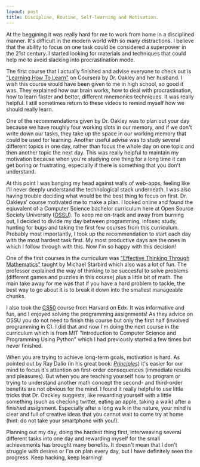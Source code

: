 ```yaml
---
layout: post
title: Discipline, Routine, Self-learning and Motivation.
---
```


At the beggining it was really hard for me to work from home in a disciplined manner. It's difficult in the modern world with so many distractions. I believe that the ability to focus on one task could be considered a superpower in the 21st century. I started looking for materials and techniques that could help me to avoid slacking into procrastination mode.

The first course that I actually finished and advise everyone to check out is ["Learning How To Learn"](https://www.coursera.org/learn/learning-how-to-learn) on Coursera by Dr. Oakley and her husband. I wish this course would have been given to me in high school, so good it was. They explained how our brain works, how to deal with procrastination, how to learn faster and better, different mnemonics techniques. It was really helpful. I still sometimes return to these videos to remind myself how we should really learn.

 One of the recommendations given by Dr. Oakley was to plan out your day because we have roughly four working slots in our memory, and if we don't write down our tasks, they take up the space in our working memory that could be used for learning. Another useful advise was to study several different topics in one day, rather than focus the whole day on one topic and then another topic the next day. This was really helpful to maintain my motivation because when you're studying one thing for a long time it can get boring or frustrating, especially if there is something that you don't understand.
 
 At this point I was banging my head against walls of web-apps, feeling like I'll never deeply understand the technological stack underneath. I was also having trouble deciding what would be the best thing to focus on first. Dr. Oakleys' course motivated me to make a plan. I looked online and found the eqiuvalent of a Computer Science bachelor curriculum here at Open Source Society University ([OSSU](https://github.com/ossu/computer-science)). To keep me on-track and away from burning out, I decided to divide my day between programming, infosec study, hunting for bugs and taking the first few courses from this curriculum. Probably most importantly, I took up the recommendation to start each day with the most hardest task first. My most productive days are the ones in which I follow through with this. Now I'm so happy with this decision!
 
One of the first courses in the curriculum was ["Effective Thinking Through Mathematics"](https://courses.edx.org/courses/course-v1:UTAustinX+UT.9.10x+3T2016/course/) taught by Michael Starbird which also was a lot of fun. The professor explained the way of thinking to be succesful to solve problems (different games and puzzles in this course) plus a little bit of math. The main take away for me was that if you have a hard problem to tackle, the best way to go about it is to break it down into the smallest manageable chunks.

I also took the [CS50](https://www.edx.org/course/introduction-computer-science-harvardx-cs50x) course from Harvard on Edx. It was informative and fun, and I enjoyed solving the programming assignments! As they advice on OSSU you do not need to finish this course but only the first half (involved programming in C). I did that and now I'm doing the next course in the curriculum which is from MIT "Introduction to Computer Science and Programming Using Python" which I had previously started a few times but never finished.

When you are trying to achieve long-term goals, motivation is hard. As pointed out by Ray Dalio (in his great book: [*Principles*](https://www.amazon.com/Principles-Life-Work-Ray-Dalio/dp/1501124021)) it's easier for our mind to focus it's attention on first-order consequences (immediate results and pleasures). But when you are teaching yourself how to program or trying to understand another math concept the second- and third-order benefits are not obvious for the mind. I found it really helpful to use little tricks that Dr. Oackley suggests, like rewarding yourself with a little something (such as checking twitter, eating an apple, taking a walk) after a finished assignment. Especially after a long walk in the nature, your mind is clear and full of creative ideas that you cannot wait to come try at home (hint: do not take your smartphone with you!).

Planning out my day, doing the hardest thing first, interweaving several different tasks into one day and rewarding myself for the small achievements has brought many benefits. It doesn't mean that I don't struggle with desires or I'm on plan every day, but I have definitely seen the progress. Keep hacking, keep learning!

